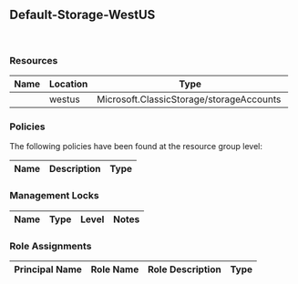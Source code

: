 
## Default-Storage-WestUS 
 
### Resources


| Name | Location | Type |
| --- | --- | --- |
|   | westus  | Microsoft.ClassicStorage/storageAccounts  |

### Policies
The following policies have been found at the resource group level: 

| Name | Description | Type |
| --- | --- | --- |

### Management Locks


| Name | Type | Level | Notes |
| --- | --- | --- | --- |

### Role Assignments


| Principal Name | Role Name | Role Description | Type |
| --- | --- | --- | --- |
